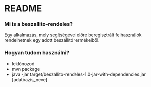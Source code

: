 # README #
### Mi is a beszallito-rendeles? ###

Egy alkalmazás, mely segítségével előre beregisztrált felhasználók rendelhetnek egy adott beszállító termékeiből.

### Hogyan tudom használni? ###

* leklónozod
* mvn package
* java -jar target/beszallito-rendeles-1.0-jar-with-dependencies.jar [adatbazis_neve]

